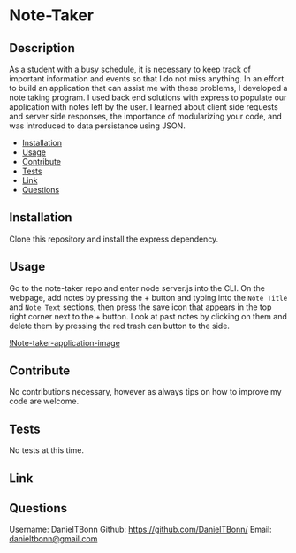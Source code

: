 # Note-Taker

## Description
  
As a student with a busy schedule, it is necessary to keep track of important information and events so that I do not miss anything. In an effort to build an application that can assist me with these problems, I developed a note taking program. I used back end solutions with express to populate our application with notes left by the user. I learned about client side requests and server side responses, the importance of modularizing your code, and was introduced to data persistance using JSON.

- [Installation](#installation)
- [Usage](#usage)
- [Contribute](#contribute)
- [Tests](#tests)
- [Link](#link)
- [Questions](#questions)

## Installation
  
Clone this repository and install the express dependency.

## Usage
  
Go to the note-taker repo and enter node server.js into the CLI. On the webpage, add notes by pressing the + button and typing into the `Note Title` and `Note Text` sections, then press the save icon that appears in the top right corner next to the + button. Look at past notes by clicking on them and delete them by pressing the red trash can button to the side.

[!Note-taker-application-image](/images/note-taker-img.png)

## Contribute
  
No contributions necessary, however as always tips on how to improve my code are welcome.

## Tests
  
No tests at this time.

## Link

## Questions

Username: DanielTBonn
Github: https://github.com/DanielTBonn/
Email: danieltbonn@gmail.com
